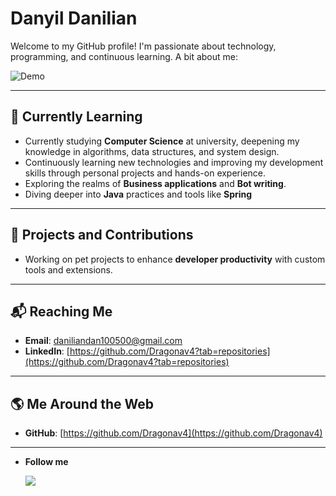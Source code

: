 # Danyil Danilian

Welcome to my GitHub profile! I'm passionate about technology, programming, and continuous learning. A bit about me:




![Demo](backGit.gif)

---
## 🌱 **Currently Learning**
- Currently studying **Computer Science** at university, deepening my knowledge in algorithms, data structures, and system design.
- Continuously learning new technologies and improving my development skills through personal projects and hands-on experience.
- Exploring the realms of **Business applications** and **Bot writing**.
- Diving deeper into **Java** practices and tools like **Spring**
---
## 🔧 **Projects and Contributions**
- Working on pet projects to enhance **developer productivity** with custom tools and extensions.
---
## 📬 **Reaching Me**
- **Email**: [daniliandan100500@gmail.com](mailto:daniliandan@105000)
- **LinkedIn**: [https://github.com/Dragonav4?tab=repositories](https://github.com/Dragonav4?tab=repositories)
---
## 🌎 **Me Around the Web**
- **GitHub**: [https://github.com/Dragonav4](https://github.com/Dragonav4)
---
- **Follow me**
  <p align="left">
  <a href="https://github.com/Dragonav4">
    <img src="https://img.shields.io/badge/GitHub-Follow-brightgreen?style=for-the-badge&logo=github">
  </a>
</p>
